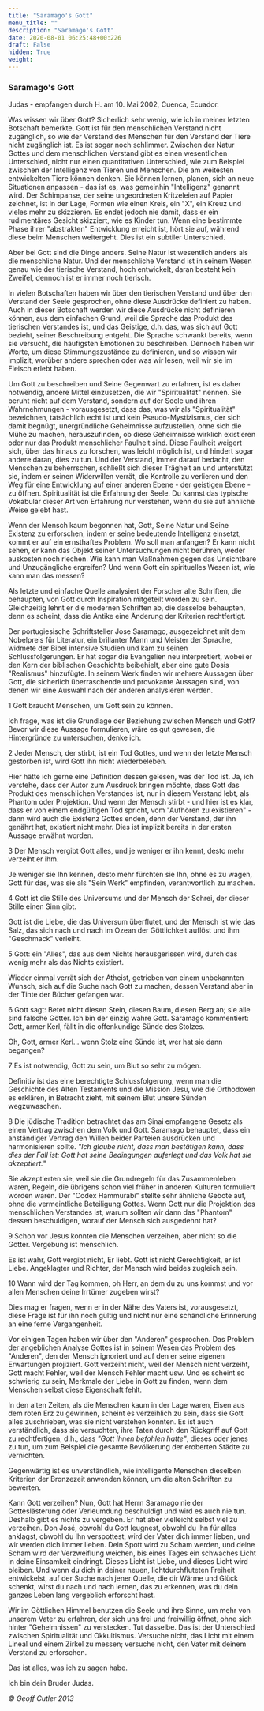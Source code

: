 ```yaml
---
title: "Saramago's Gott"
menu_title: ""
description: "Saramago's Gott"
date: 2020-08-01 06:25:48+00:226
draft: False
hidden: True
weight:
---
```

### Saramago's Gott

Judas - empfangen durch H. am 10. Mai 2002, Cuenca, Ecuador.

Was wissen wir über Gott? Sicherlich sehr wenig, wie ich in meiner letzten Botschaft bemerkte. Gott ist für den menschlichen Verstand nicht zugänglich, so wie der Verstand des Menschen für den Verstand der Tiere nicht zugänglich ist. Es ist sogar noch schlimmer. Zwischen der Natur Gottes und dem menschlichen Verstand gibt es einen wesentlichen Unterschied, nicht nur einen quantitativen Unterschied, wie zum Beispiel zwischen der Intelligenz von Tieren und Menschen. Die am weitesten entwickelten Tiere können denken. Sie können lernen, planen, sich an neue Situationen anpassen - das ist es, was gemeinhin "Intelligenz" genannt wird. Der Schimpanse, der seine ungeordneten Kritzeleien auf Papier zeichnet, ist in der Lage, Formen wie einen Kreis, ein "X", ein Kreuz und vieles mehr zu skizzieren. Es endet jedoch nie damit, dass er ein rudimentäres Gesicht skizziert, wie es Kinder tun. Wenn eine bestimmte Phase ihrer "abstrakten" Entwicklung erreicht ist, hört sie auf, während diese beim Menschen weitergeht. Dies ist ein subtiler Unterschied.

Aber bei Gott sind die Dinge anders. Seine Natur ist wesentlich anders als die menschliche Natur. Und der menschliche Verstand ist in seinem Wesen genau wie der tierische Verstand, hoch entwickelt, daran besteht kein Zweifel, dennoch ist er immer noch tierisch.

In vielen Botschaften haben wir über den tierischen Verstand und über den Verstand der Seele gesprochen, ohne diese Ausdrücke definiert zu haben. Auch in dieser Botschaft werden wir diese Ausdrücke nicht definieren können, aus dem einfachen Grund, weil die Sprache das Produkt des tierischen Verstandes ist, und das Geistige, d.h. das, was sich auf Gott bezieht, seiner Beschreibung entgeht. Die Sprache schwankt bereits, wenn sie versucht, die häufigsten Emotionen zu beschreiben. Dennoch haben wir Worte, um diese Stimmungszustände zu definieren, und so wissen wir implizit, worüber andere sprechen oder was wir lesen, weil wir sie im Fleisch erlebt haben.

Um Gott zu beschreiben und Seine Gegenwart zu erfahren, ist es daher notwendig, andere Mittel einzusetzen, die wir "Spiritualität" nennen. Sie beruht nicht auf dem Verstand, sondern auf der Seele und ihren Wahrnehmungen - vorausgesetzt, dass das, was wir als "Spiritualität" bezeichnen, tatsächlich echt ist und kein Pseudo-Mystizismus, der sich damit begnügt, unergründliche Geheimnisse aufzustellen, ohne sich die Mühe zu machen, herauszufinden, ob diese Geheimnisse wirklich existieren oder nur das Produkt menschlicher Faulheit sind. Diese Faulheit weigert sich, über das hinaus zu forschen, was leicht möglich ist, und hindert sogar andere daran, dies zu tun. Und der Verstand, immer darauf bedacht, den Menschen zu beherrschen, schließt sich dieser Trägheit an und unterstützt sie, indem er seinen Widerwillen verrät, die Kontrolle zu verlieren und den Weg für eine Entwicklung auf einer anderen Ebene - der geistigen Ebene - zu öffnen. Spiritualität ist die Erfahrung der Seele. Du kannst das typische Vokabular dieser Art von Erfahrung nur verstehen, wenn du sie auf ähnliche Weise gelebt hast.

Wenn der Mensch kaum begonnen hat, Gott, Seine Natur und Seine Existenz zu erforschen, indem er seine bedeutende Intelligenz einsetzt, kommt er auf ein ernsthaftes Problem. Wo soll man anfangen? Er kann nicht sehen, er kann das Objekt seiner Untersuchungen nicht berühren, weder auskosten noch riechen. Wie kann man Maßnahmen gegen das Unsichtbare und Unzugängliche ergreifen? Und wenn Gott ein spirituelles Wesen ist, wie kann man das messen?

Als letzte und einfache Quelle analysiert der Forscher alte Schriften, die behaupten, von Gott durch Inspiration mitgeteilt worden zu sein. Gleichzeitig lehnt er die modernen Schriften ab, die dasselbe behaupten, denn es scheint, dass die Antike eine Änderung der Kriterien rechtfertigt.

Der portugiesische Schriftsteller Jose Saramago, ausgezeichnet mit dem Nobelpreis für Literatur, ein brillanter Mann und Meister der Sprache, widmete der Bibel intensive Studien und kam zu seinen Schlussfolgerungen. Er hat sogar die Evangelien neu interpretiert, wobei er den Kern der biblischen Geschichte beibehielt, aber eine gute Dosis "Realismus" hinzufügte. In seinem Werk finden wir mehrere Aussagen über Gott, die sicherlich überraschende und provokante Aussagen sind, von denen wir eine Auswahl nach der anderen analysieren werden.

1  Gott braucht Menschen, um Gott sein zu können.

Ich frage, was ist die Grundlage der Beziehung zwischen Mensch und Gott? Bevor wir diese Aussage formulieren, wäre es gut gewesen, die Hintergründe zu untersuchen, denke ich.

2  Jeder Mensch, der stirbt, ist ein Tod Gottes, und wenn der letzte Mensch gestorben ist, wird Gott ihn nicht wiederbeleben.

Hier hätte ich gerne eine Definition dessen gelesen, was der Tod ist. Ja, ich verstehe, dass der Autor zum Ausdruck bringen möchte, dass Gott das Produkt des menschlichen Verstandes ist, nur in diesem Verstand lebt, als Phantom oder Projektion. Und wenn der Mensch stirbt - und hier ist es klar, dass er von einem endgültigen Tod spricht, vom "Aufhören zu existieren" - dann wird auch die Existenz Gottes enden, denn der Verstand, der ihn genährt hat, existiert nicht mehr. Dies ist implizit bereits in der ersten Aussage erwähnt worden.

3  Der Mensch vergibt Gott alles, und je weniger er ihn kennt, desto mehr verzeiht er ihm.

Je weniger sie Ihn kennen, desto mehr fürchten sie Ihn, ohne es zu wagen, Gott für das, was sie als "Sein Werk" empfinden, verantwortlich zu machen.

4  Gott ist die Stille des Universums und der Mensch der Schrei, der dieser Stille einen Sinn gibt.

Gott ist die Liebe, die das Universum überflutet, und der Mensch ist wie das Salz, das sich nach und nach im Ozean der Göttlichkeit auflöst und ihm "Geschmack" verleiht.

5  Gott: ein "Alles", das aus dem Nichts herausgerissen wird, durch das wenig mehr als das Nichts existiert.

Wieder einmal verrät sich der Atheist, getrieben von einem unbekannten Wunsch, sich auf die Suche nach Gott zu machen, dessen Verstand aber in der Tinte der Bücher gefangen war.

6  Gott sagt: Betet nicht diesen Stein, diesen Baum, diesen Berg an; sie alle sind falsche Götter. Ich bin der einzig wahre Gott. Saramago kommentiert: Gott, armer Kerl, fällt in die offenkundige Sünde des Stolzes.

Oh, Gott, armer Kerl... wenn Stolz eine Sünde ist, wer hat sie dann begangen?

7  Es ist notwendig, Gott zu sein, um Blut so sehr zu mögen.

Definitiv ist das eine berechtigte Schlussfolgerung, wenn man die Geschichte des Alten Testaments und die Mission Jesu, wie die Orthodoxen es erklären, in Betracht zieht, mit seinem Blut unsere Sünden wegzuwaschen.

8  Die jüdische Tradition betrachtet das am Sinai empfangene Gesetz als einen Vertrag zwischen dem Volk und Gott. Saramago behauptet, dass ein anständiger Vertrag den Willen beider Parteien ausdrücken und harmonisieren sollte. *"Ich glaube nicht, dass man bestätigen kann, dass dies der Fall ist: Gott hat seine Bedingungen auferlegt und das Volk hat sie akzeptiert.*"

Sie akzeptierten sie, weil sie die Grundregeln für das Zusammenleben waren, Regeln, die übrigens schon viel früher in anderen Kulturen formuliert worden waren. Der "Codex Hammurabi" stellte sehr ähnliche Gebote auf, ohne die vermeintliche Beteiligung Gottes. Wenn Gott nur die Projektion des menschlichen Verstandes ist, warum sollten wir dann das "Phantom" dessen beschuldigen, worauf der Mensch sich ausgedehnt hat?

9  Schon vor Jesus konnten die Menschen verzeihen, aber nicht so die Götter. Vergebung ist menschlich.

Es ist wahr, Gott vergibt nicht, Er liebt. Gott ist nicht Gerechtigkeit, er ist Liebe. Angeklagter und Richter, der Mensch wird beides zugleich sein.

10  Wann wird der Tag kommen, oh Herr, an dem du zu uns kommst und vor allen Menschen deine Irrtümer zugeben wirst?

Dies mag er fragen, wenn er in der Nähe des Vaters ist, vorausgesetzt, diese Frage ist für ihn noch gültig und nicht nur eine schändliche Erinnerung an eine ferne Vergangenheit.

Vor einigen Tagen haben wir über den "Anderen" gesprochen. Das Problem der angeblichen Analyse Gottes ist in seinem Wesen das Problem des "Anderen", den der Mensch ignoriert und auf den er seine eigenen Erwartungen projiziert. Gott verzeiht nicht, weil der Mensch nicht verzeiht, Gott macht Fehler, weil der Mensch Fehler macht usw. Und es scheint so schwierig zu sein, Merkmale der Liebe in Gott zu finden, wenn dem Menschen selbst diese Eigenschaft fehlt.

In den alten Zeiten, als die Menschen kaum in der Lage waren, Eisen aus dem roten Erz zu gewinnen, scheint es verzeihlich zu sein, dass sie Gott alles zuschrieben, was sie nicht verstehen konnten. Es ist auch verständlich, dass sie versuchten, ihre Taten durch den Rückgriff auf Gott zu rechtfertigen, d.h., dass *"Gott ihnen befohlen hatte"*, dieses oder jenes zu tun, um zum Beispiel die gesamte Bevölkerung der eroberten Städte zu vernichten.

Gegenwärtig ist es unverständlich, wie intelligente Menschen dieselben Kriterien der Bronzezeit anwenden können, um die alten Schriften zu bewerten.

Kann Gott verzeihen? Nun, Gott hat Herrn Saramago nie der Gotteslästerung oder Verleumdung beschuldigt und wird es auch nie tun. Deshalb gibt es nichts zu vergeben. Er hat aber vielleicht selbst viel zu verzeihen. Don José, obwohl du Gott leugnest, obwohl du Ihn für alles anklagst, obwohl du Ihn verspottest, wird der Vater dich immer lieben, und wir werden dich immer lieben. Dein Spott wird zu Scham werden, und deine Scham wird der Verzweiflung weichen, bis eines Tages ein schwaches Licht in deine Einsamkeit eindringt. Dieses Licht ist Liebe, und dieses Licht wird bleiben. Und wenn du dich in deiner neuen, lichtdurchfluteten Freiheit entwickelst, auf der Suche nach jener Quelle, die dir Wärme und Glück schenkt, wirst du nach und nach lernen, das zu erkennen, was du dein ganzes Leben lang vergeblich erforscht hast.

Wir im Göttlichen Himmel benutzen die Seele und ihre Sinne, um mehr von unserem Vater zu erfahren, der sich uns frei und freiwillig öffnet, ohne sich hinter "Geheimnissen" zu verstecken. Tut dasselbe. Das ist der Unterschied zwischen Spiritualität und Okkultismus. Versuche nicht, das Licht mit einem Lineal und einem Zirkel zu messen; versuche nicht, den Vater mit deinem Verstand zu erforschen.

Das ist alles, was ich zu sagen habe.

Ich bin dein Bruder Judas.

*© Geoff Cutler 2013*
